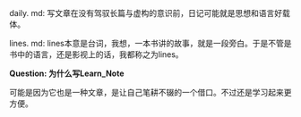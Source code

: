 daily. md: 写文章在没有驾驭长篇与虚构的意识前，日记可能就是思想和语言好载体。

lines. md: lines本意是台词，我想，一本书讲的故事，就是一段旁白。于是不管是书中的语言，还是影视上的话，我都称之为lines。

**Question: 为什么写Learn_Note**

可能是因为它也是一种文章，是让自己笔耕不辍的一个借口。不过还是学习起来更方便。